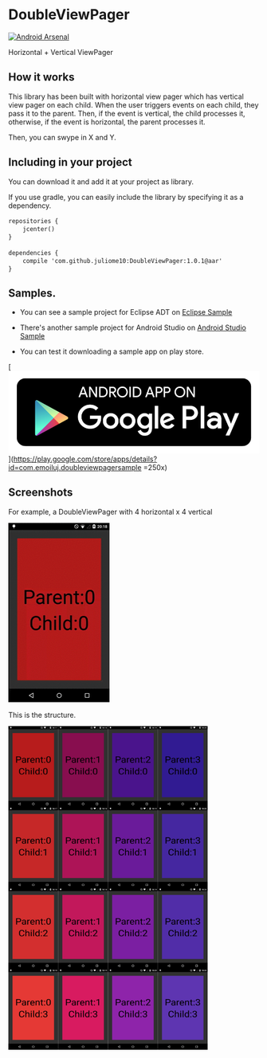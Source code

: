 # DoubleViewPager
[![Android Arsenal](https://img.shields.io/badge/Android%20Arsenal-DoubleViewPager-brightgreen.svg?style=flat)](https://android-arsenal.com/details/1/1863)

Horizontal + Vertical ViewPager

## How it works
This library has been built with horizontal view pager which has vertical view pager on each child.
When the user triggers events on each child, they pass it to the parent. Then, if the event is vertical, the child processes it, otherwise, if the event is horizontal, the parent processes it.

Then, you can swype in X and Y.


## Including in your project
You can download it and add it at your project as library.

If you use gradle, you can easily include the library by specifying it as a dependency.
```
repositories {
    jcenter()
}

dependencies {
    compile 'com.github.juliome10:DoubleViewPager:1.0.1@aar'
}
```

## Samples.
 - You can see a sample project for Eclipse ADT on <a href="https://github.com/juliome10/DoubleViewPagerSample">Eclipse Sample</a>

 - There's another sample project for Android Studio on <a href="https://github.com/juliome10/DoubleViewPager/tree/master/DoubleViewPagerSample">Android Studio Sample</a>

 - You can test it downloading a sample app on play store.

[![Google Play Store](images/google-play-badge.png)](https://play.google.com/store/apps/details?id=com.emoiluj.doubleviewpagersample =250x)

## Screenshots
For example, a DoubleViewPager with 4 horizontal x 4 vertical

<img src="images/description.gif">

This is the structure.

<img src="images/desc.png" width="400" height="650">

